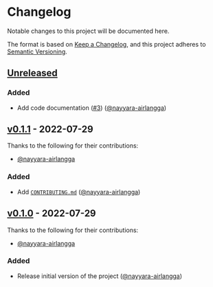 # Changelog

Notable changes to this project will be documented here.

The format is based on [Keep a Changelog], and this project adheres to [Semantic Versioning].

## [Unreleased]

### Added
- Add code documentation ([#3](https://github.com/ristekoss/rust-sso-ui-jwt/pull/3)) ([@nayyara-airlangga])


## [v0.1.1] - 2022-07-29

Thanks to the following for their contributions:
- [@nayyara-airlangga]

### Added
- Add [`CONTRIBUTING.md`][contributing.md] ([@nayyara-airlangga])


## [v0.1.0] - 2022-07-29

Thanks to the following for their contributions:
- [@nayyara-airlangga]

### Added
- Release initial version of the project ([@nayyara-airlangga])


<!---------- LINKS ---------->
[Keep A Changelog]: https://keepachangelog.com/en/1.0.0
[Semantic Versioning]: https://semver.org
[contributing.md]: https://github.com/ristekoss/rust-sso-ui-jwt/tree/main/CONTRIBUTING.md

<!-- VERSION COMPARISON -->
[Unreleased]: https://github.com/ristekoss/rust-sso-ui-jwt/compare/v0.1.1...HEAD
[v0.1.1]: https://github.com/ristekoss/rust-sso-ui-jwt/compare/v0.1.0...v0.1.1
[v0.1.0]: https://github.com/ristekoss/rust-sso-ui-jwt/tree/v0.1.0

<!-- AUTHORS -->
[@nayyara-airlangga]: https://github.com/nayyara-airlangga
